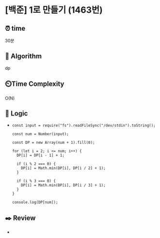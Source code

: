# [백준] 1로 만들기 (1463번)

## ⏰ **time**

30분

## :pushpin: **Algorithm**

dp

## ⏲️**Time Complexity**

O(N)

## :round_pushpin: **Logic**

- ```
  const input = require("fs").readFileSync("/dev/stdin").toString();
  
  const num = Number(input);
  
  const DP = new Array(num + 1).fill(0);
  
  for (let i = 2; i <= num; i++) {
    DP[i] = DP[i - 1] + 1;
  
    if (i % 2 === 0) {
      DP[i] = Math.min(DP[i], DP[i / 2] + 1);
    }
  
    if (i % 3 === 0) {
      DP[i] = Math.min(DP[i], DP[i / 3] + 1);
    }
  }
  
  console.log(DP[num]);
  
  ```

## :black_nib: **Review**

- 
